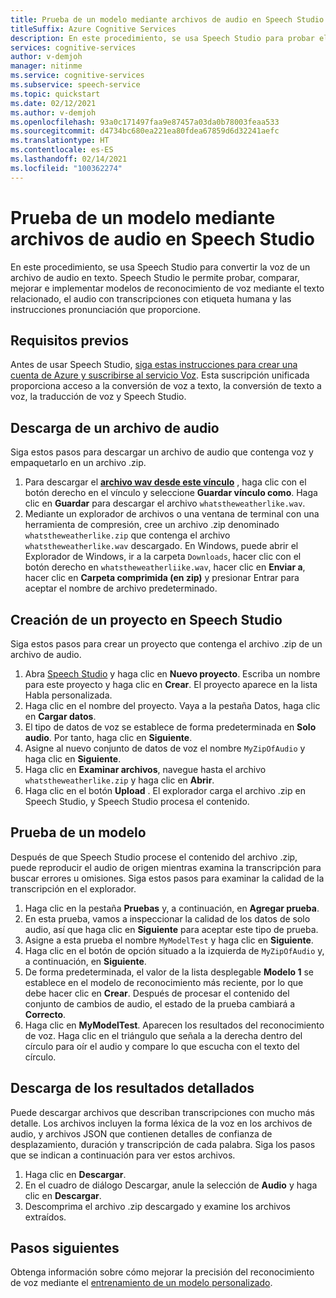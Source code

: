 ```yaml
---
title: Prueba de un modelo mediante archivos de audio en Speech Studio
titleSuffix: Azure Cognitive Services
description: En este procedimiento, se usa Speech Studio para probar el reconocimiento de voz en un archivo de audio.
services: cognitive-services
author: v-demjoh
manager: nitinme
ms.service: cognitive-services
ms.subservice: speech-service
ms.topic: quickstart
ms.date: 02/12/2021
ms.author: v-demjoh
ms.openlocfilehash: 93a0c171497faa9e87457a03da0b78003feaa533
ms.sourcegitcommit: d4734bc680ea221ea80fdea67859d6d32241aefc
ms.translationtype: HT
ms.contentlocale: es-ES
ms.lasthandoff: 02/14/2021
ms.locfileid: "100362274"
---
```

# <a name="test-a-model-using-an-audio-file-in-speech-studio"></a>Prueba de un modelo mediante archivos de audio en Speech Studio

En este procedimiento, se usa Speech Studio para convertir la voz de un archivo de audio en texto. Speech Studio le permite probar, comparar, mejorar e implementar modelos de reconocimiento de voz mediante el texto relacionado, el audio con transcripciones con etiqueta humana y las instrucciones pronunciación que proporcione.

## <a name="prerequisites"></a>Requisitos previos

Antes de usar Speech Studio, [siga estas instrucciones para crear una cuenta de Azure y suscribirse al servicio Voz](../custom-speech-overview.md#set-up-your-azure-account). Esta suscripción unificada proporciona acceso a la conversión de voz a texto, la conversión de texto a voz, la traducción de voz y Speech Studio.

## <a name="download-an-audio-file"></a>Descarga de un archivo de audio

Siga estos pasos para descargar un archivo de audio que contenga voz y empaquetarlo en un archivo .zip.

1. Para descargar el **[archivo wav desde este vínculo](https://raw.githubusercontent.com/Azure-Samples/cognitive-services-speech-sdk/f9807b1079f3a85f07cbb6d762c6b5449d536027/samples/cpp/windows/console/samples/whatstheweatherlike.wav)** , haga clic con el botón derecho en el vínculo y seleccione **Guardar vínculo como**. Haga clic en **Guardar** para descargar el archivo `whatstheweatherlike.wav`.
2. Mediante un explorador de archivos o una ventana de terminal con una herramienta de compresión, cree un archivo .zip denominado `whatstheweatherlike.zip` que contenga el archivo `whatstheweatherlike.wav` descargado. En Windows, puede abrir el Explorador de Windows, ir a la carpeta `Downloads`, hacer clic con el botón derecho en `whatstheweatherliike.wav`, hacer clic en **Enviar a**, hacer clic en **Carpeta comprimida (en zip)** y presionar Entrar para aceptar el nombre de archivo predeterminado.

## <a name="create-a-project-in-the-speech-studio"></a>Creación de un proyecto en Speech Studio

Siga estos pasos para crear un proyecto que contenga el archivo .zip de un archivo de audio.

1. Abra [Speech Studio](https://speech.microsoft.com/) y haga clic en **Nuevo proyecto**. Escriba un nombre para este proyecto y haga clic en **Crear**. El proyecto aparece en la lista Habla personalizada.
2. Haga clic en el nombre del proyecto. Vaya a la pestaña Datos, haga clic en **Cargar datos**.
3. El tipo de datos de voz se establece de forma predeterminada en **Solo audio**. Por tanto, haga clic en **Siguiente**.
4. Asigne al nuevo conjunto de datos de voz el nombre `MyZipOfAudio` y haga clic en **Siguiente**.
5. Haga clic en **Examinar archivos**, navegue hasta el archivo `whatstheweatherlike.zip` y haga clic en **Abrir**.
6. Haga clic en el botón **Upload** . El explorador carga el archivo .zip en Speech Studio, y Speech Studio procesa el contenido.

## <a name="test-a-model"></a>Prueba de un modelo

Después de que Speech Studio procese el contenido del archivo .zip, puede reproducir el audio de origen mientras examina la transcripción para buscar errores u omisiones. Siga estos pasos para examinar la calidad de la transcripción en el explorador.

1. Haga clic en la pestaña **Pruebas** y, a continuación, en **Agregar prueba**.
2. En esta prueba, vamos a inspeccionar la calidad de los datos de solo audio, así que haga clic en **Siguiente** para aceptar este tipo de prueba.
3. Asigne a esta prueba el nombre `MyModelTest` y haga clic en **Siguiente**.
4. Haga clic en el botón de opción situado a la izquierda de `MyZipOfAudio` y, a continuación, en **Siguiente**.
5. De forma predeterminada, el valor de la lista desplegable **Modelo 1** se establece en el modelo de reconocimiento más reciente, por lo que debe hacer clic en **Crear**. Después de procesar el contenido del conjunto de cambios de audio, el estado de la prueba cambiará a **Correcto**.
6. Haga clic en **MyModelTest**. Aparecen los resultados del reconocimiento de voz. Haga clic en el triángulo que señala a la derecha dentro del círculo para oír el audio y compare lo que escucha con el texto del círculo.

## <a name="download-detailed-results"></a>Descarga de los resultados detallados

Puede descargar archivos que describan transcripciones con mucho más detalle. Los archivos incluyen la forma léxica de la voz en los archivos de audio, y archivos JSON que contienen detalles de confianza de desplazamiento, duración y transcripción de cada palabra. Siga los pasos que se indican a continuación para ver estos archivos.

1. Haga clic en **Descargar**.
2. En el cuadro de diálogo Descargar, anule la selección de **Audio** y haga clic en **Descargar**.
3. Descomprima el archivo .zip descargado y examine los archivos extraídos.

## <a name="next-steps"></a>Pasos siguientes

Obtenga información sobre cómo mejorar la precisión del reconocimiento de voz mediante el [entrenamiento de un modelo personalizado](../how-to-custom-speech-test-and-train.md).